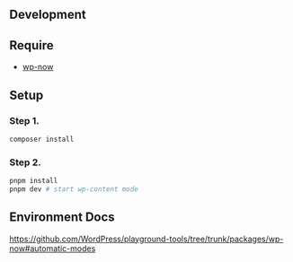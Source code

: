 ## Development

## Require
- [wp-now](https://github.com/WordPress/playground-tools/tree/trunk/packages/wp-now)

## Setup

### Step 1.

```sh
composer install
```

### Step 2.

```sh
pnpm install
pnpm dev # start wp-content mode
```

## Environment Docs

https://github.com/WordPress/playground-tools/tree/trunk/packages/wp-now#automatic-modes